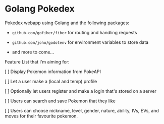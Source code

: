 # Golang Pokedex

Pokedex webapp using Golang and the following packages:

- `github.com/gofiber/fiber` for routing and handling requests

- `github.com/joho/godotenv` for environment variables to store data

- and more to come...



Feature List that I'm aiming for:

[ ] Display Pokemon information from PokeAPI

[ ] Let a user make a (local and temp) profile

[ ] Optionally let users register and make a login that's stored on a server

[ ] Users can search and save Pokemon that they like

[ ] Users can choose nickname, level, gender, nature, ability, IVs, EVs, and moves for their favourite pokemon. 